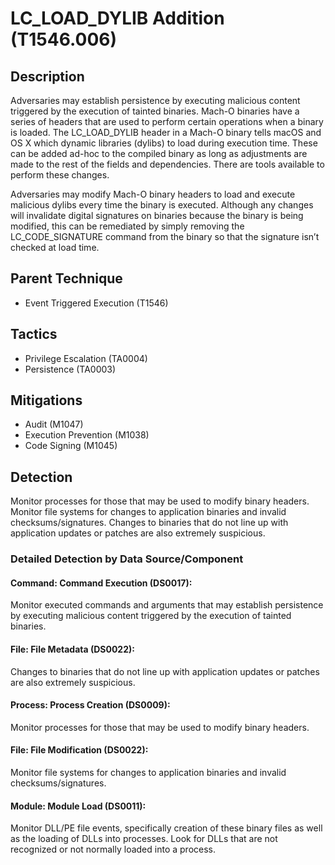 # LC_LOAD_DYLIB Addition (T1546.006)

## Description
Adversaries may establish persistence by executing malicious content triggered by the execution of tainted binaries. Mach-O binaries have a series of headers that are used to perform certain operations when a binary is loaded. The LC_LOAD_DYLIB header in a Mach-O binary tells macOS and OS X which dynamic libraries (dylibs) to load during execution time. These can be added ad-hoc to the compiled binary as long as adjustments are made to the rest of the fields and dependencies. There are tools available to perform these changes.

Adversaries may modify Mach-O binary headers to load and execute malicious dylibs every time the binary is executed. Although any changes will invalidate digital signatures on binaries because the binary is being modified, this can be remediated by simply removing the LC_CODE_SIGNATURE command from the binary so that the signature isn’t checked at load time.

## Parent Technique
- Event Triggered Execution (T1546)

## Tactics
- Privilege Escalation (TA0004)
- Persistence (TA0003)

## Mitigations
- Audit (M1047)
- Execution Prevention (M1038)
- Code Signing (M1045)

## Detection
Monitor processes for those that may be used to modify binary headers. Monitor file systems for changes to application binaries and invalid checksums/signatures. Changes to binaries that do not line up with application updates or patches are also extremely suspicious.

### Detailed Detection by Data Source/Component
#### Command: Command Execution (DS0017): 
Monitor executed commands and arguments that may establish persistence by executing malicious content triggered by the execution of tainted binaries.

#### File: File Metadata (DS0022): 
Changes to binaries that do not line up with application updates or patches are also extremely suspicious.

#### Process: Process Creation (DS0009): 
Monitor processes for those that may be used to modify binary headers.

#### File: File Modification (DS0022): 
Monitor file systems for changes to application binaries and invalid checksums/signatures.

#### Module: Module Load (DS0011): 
Monitor DLL/PE file events, specifically creation of these binary files as well as the loading of DLLs into processes. Look for DLLs that are not recognized or not normally loaded into a process.

